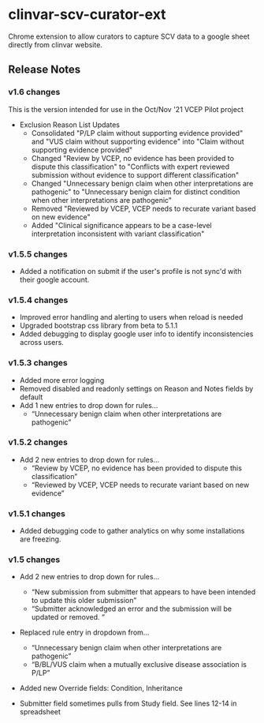# clinvar-scv-curator-ext
Chrome extension to allow curators to capture SCV data to a google sheet directly from clinvar website.

## Release Notes

### v1.6 changes
This is the version intended for use in the Oct/Nov '21 VCEP Pilot project
* Exclusion Reason List Updates
  * Consolidated "P/LP claim without supporting evidence provided" and "VUS claim without supporting evidence" into "Claim without supporting evidence provided"
  * Changed "Review by VCEP, no evidence has been provided to dispute this classification" to "Conflicts with expert reviewed submission without evidence to support different classification"
  * Changed "Unnecessary benign claim when other interpretations are pathogenic" to "Unnecessary benign claim for distinct condition when other interpretations are pathogenic"
  * Removed "Reviewed by VCEP, VCEP needs to recurate variant based on new evidence"
  * Added "Clinical significance appears to be a case-level interpretation inconsistent with variant classification"


### v1.5.5 changes
* Added a notification on submit if the user's profile is not sync'd with their google account.

### v1.5.4 changes
* Improved error handling and alerting to users when reload is needed
* Upgraded bootstrap css library from beta to 5.1.1
* Added debugging to display google user info to identify inconsistencies across users.

### v1.5.3 changes
* Added more error logging
* Removed disabled and readonly settings on Reason and Notes fields by default
* Add 1 new entries to drop down for rules...
  * “Unnecessary benign claim when other interpretations are pathogenic”

### v1.5.2 changes
* Add 2 new entries to drop down for rules...
  * “Review by VCEP, no evidence has been provided to dispute this classification”
  * “Reviewed by VCEP, VCEP needs to recurate variant based on new evidence”

### v1.5.1 changes
* Added debugging code to gather analytics on why some installations are freezing.

### v1.5 changes

* Add 2 new entries to drop down for rules...
    * “New submission from submitter that appears to have been intended to update this older submission”
    * “Submitter acknowledged an error and the submission will be updated or removed. “

* Replaced rule entry in dropdown from...
    * “Unnecessary benign claim when other interpretations are pathogenic”
    * “B/BL/VUS claim when a mutually exclusive disease association is P/LP”

* Added new Override fields: Condition, Inheritance

* Submitter field sometimes pulls from Study field. See lines 12-14 in spreadsheet
